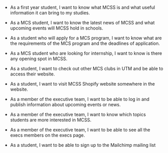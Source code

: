  - As a first year student, I want to know what MCSS is and what useful information it can bring to my studies.

 - As a MCS student, I want to know the latest news of MCSS and what upcoming events will MCSS hold in schools.

 - As a student who will apply for a MCS program, I want to know what are the requirements of the MCS program and the deadlines of application.

 - As a MCS student who are looking for internship, I want to know is there any opening spot in MCSS.
 
 - As a student, I want to check out other MCS clubs in UTM and be able to access their website.
 
 - As a student, I want to visit MCSS Shopify website somewhere in the website.

 - As a member of the executive team, I want to be able to log in and publish information about upcoming events or news.

 - As a member of the executive team, I want to know which topics students are more interested in MCSS.
 
 - As a member of the executive team, I want to be able to see all the execs members on the execs page.
 
 - As a student, I want to be able to sign up to the Mailchimp mailing list
